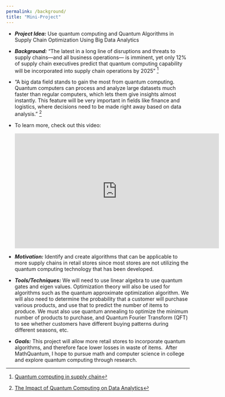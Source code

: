```yaml
---
permalink: /background/
title: "Mini-Project"
---
```



- ***Project Idea:*** Use quantum computing and Quantum Algorithms in Supply Chain Optimization Using Big Data Analytics


- ***Background:*** “The latest in a long line of disruptions and threats to supply chains—and all business operations— is imminent, yet only 12% of supply chain executives predict that quantum computing capability will be incorporated into supply chain operations by 2025” [^1] 
- “A big data field stands to gain the most from quantum computing. Quantum computers can process and analyze large datasets much faster than regular computers, which lets them give insights almost instantly. This feature will be very important in fields like finance and logistics, where decisions need to be made right away based on data analysis.” [^2]
- To learn more, check out this video:
  <iframe width="560" height="315" src="https://www.youtube.com/embed/1aVPxMYwBu0?si=eHqveuyl8cH2TTYI" title="YouTube video player" frameborder="0" allow="accelerometer; autoplay; clipboard-write; encrypted-media; gyroscope; picture-in-picture; web-share" referrerpolicy="strict-origin-when-cross-origin" allowfullscreen></iframe>
  
- ***Motivation:*** Identify and create algorithms that can be applicable to more supply chains in retail stores since most stores are not utilizing the quantum computing technology that has been developed. 

- ***Tools/Techniques:*** 
We will need to use linear algebra to use quantum gates and eigen values. Optimization theory will also be used for algorithms such as the quantum approximate optimization algorithm. We will also need to determine the probability that a customer will purchase various products, and use that to predict the number of items to produce. We must also use quantum annealing to optimize the minimum number of products to purchase, and Quantum Fourier Transform  (QFT) to see whether customers have different buying patterns during different seasons, etc. 

- ***Goals:*** This project will allow more retail stores to incorporate quantum algorithms, and therefore face lower losses in waste of items.  After MathQuantum, I hope to pursue math and computer science in college and explore quantum computing through research. 

[^1]: [Quantum computing in supply chain](https://www.ibm.com/downloads/cas/KOQZNQPL)
[^2]: [The Impact of Quantum Computing on Data Analytics](https://www.cogentuniversity.com/post/the-impact-of-quantum-computing-on-data-analytics)
